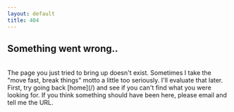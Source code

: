 ```yaml
---
layout: default
title: 404
---
```


## Something went wrong..
<br>
The page you just tried to bring up doesn't exist. Sometimes I take the "move fast, break things" motto a little too seriously. I'll evaluate that later.
<br>
First, try going back [home](/) and see if you can't find what you were looking for. If you think something should have been here, please email <hi@kyledreger.com> and tell me the URL.